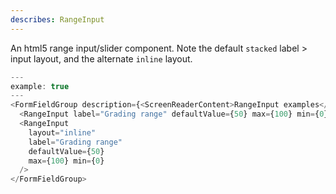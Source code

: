 ```yaml
---
describes: RangeInput
---
```


An html5 range input/slider component. Note the default `stacked`
label &gt; input layout, and the alternate `inline` layout.

```js
---
example: true
---
<FormFieldGroup description={<ScreenReaderContent>RangeInput examples</ScreenReaderContent>}>
  <RangeInput label="Grading range" defaultValue={50} max={100} min={0} />
  <RangeInput
    layout="inline"
    label="Grading range"
    defaultValue={50}
    max={100} min={0}
  />
</FormFieldGroup>
```
